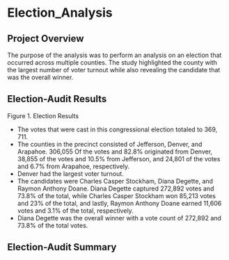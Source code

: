 # Election_Analysis

## Project Overview
The purpose of the analysis was to perform an analysis on an election that occurred across multiple counties. The study highlighted the county with the largest number of voter turnout while also revealing the candidate that was the overall winner.

## Election-Audit Results
Figure 1. Election Results

- The votes that were cast in this congressional election totaled to 369, 711.
- The counties in the precinct consisted of Jefferson, Denver, and Arapahoe. 306,055 Of the votes and 82.8% originated from Denver, 38,855 of the votes and 10.5% from Jefferson, and 24,801 of the votes and 6.7% from Arapahoe, respectively. 
- Denver had the largest voter turnout.
- The candidates were Charles Casper Stockham, Diana Degette, and Raymon Anthony Doane. Diana Degette captured 272,892 votes and 73.8% of the total, while Charles Casper Stockham won 85,213 votes and 23% of the total, and lastly, Raymon Anthony Doane earned 11,606 votes and 3.1% of the total, respectively. 
- Diana Degette was the overall winner with a vote count of 272,892 and 73.8% of the total votes.


## Election-Audit Summary


